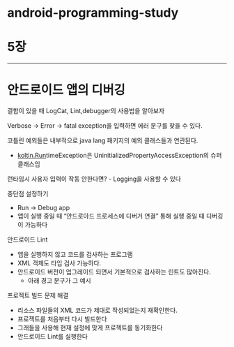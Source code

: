 # android-programming-study

# 5장
---
# 안드로이드 앱의 디버깅

결함이 있을 때 LogCat, Lint,debugger의 사용법을 알아보자

Verbose → Error → fatal exception을 입력하면 에러 문구를 찾을 수 있다.

코틀린 예외들은 내부적으로 java lang 패키지의 예외 클래스들과 연관된다.

- [koltin.Run](http://koltin.Run)timeException은 UninitializedPropertyAccessException의 슈퍼 클래스임


런타임시 사용자 입력이 작동 안한다면?
    - Logging을 사용할 수 있다

중단점 설정하기

- Run → Debug app
- 앱이 실행 중일 때 “안드로아드 프로세스에 디버거 연결” 통해 실행 중일 때 디버깅이 가능하다

안드로이드 Lint 

- 앱을 실행하지 않고 코드를 검사하는 프로그램
- XML 객체도 타입 검사 가능하다.
- 안드로이드 버전이 업그레이드 되면서 기본적으로 검사하는 린트도 많아진다.
    - 아래 경고 문구가 그 예시

프로젝트 빌드 문제 해결

- 리소스 파일들의 XML 코드가 제대로 작성되었는지 재확인한다.
- 프로젝트를 처음부터 다시 빌드한다
- 그래들을 사용해 현재 설정에 맞게 프로젝트를 동기화한다
- 안드로이드 Lint를 실행한다